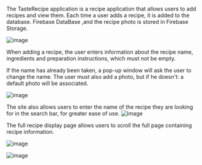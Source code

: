 The TasteRecipe application is a recipe application that allows users to add recipes and view them. 
Each time a user adds a recipe, it is added to the database. Firebase DataBase ,and the recipe photo is stored in Firebase Storage.

![image](https://github.com/OdeliaTorjman/TastyTrades/assets/156775579/2f682bcb-a0ee-499f-8593-463d906ff015)


When adding a recipe, the user enters information about the recipe name, ingredients and preparation instructions, which must not be empty.

If the name has already been taken, a pop-up window will ask the user to change the name.
The user must also add a photo, but if he doesn't:
 a default photo will be associated.


![image](https://github.com/OdeliaTorjman/TastyTrades/assets/156775579/5cb5674e-4e4e-4c07-9d3d-b7c7996bd31a)



The site also allows users to enter the name of the recipe they are looking for in the search bar, for greater ease of use.
![image](https://github.com/OdeliaTorjman/TastyTrades/assets/156775579/535dd77f-5ff5-4fb8-8806-57aaa32ba828)



The full recipe display page allows users to scroll the full page containing recipe information.

![image](https://github.com/OdeliaTorjman/TastyTrades/assets/156775579/c04b2b96-d5b7-4737-b81b-b685bc2a42d3)

![image](https://github.com/OdeliaTorjman/TastyTrades/assets/156775579/6e8261df-2238-4325-8e3a-02c3a6441d10)


